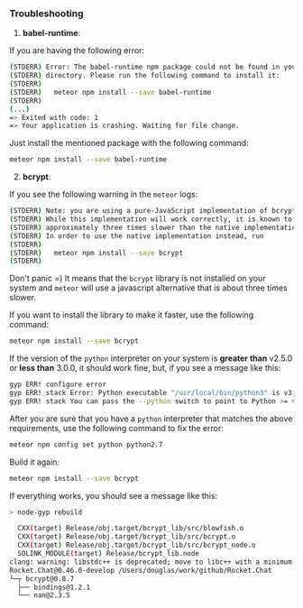 ### Troubleshooting


1) **babel-runtime**:

If you are having the following error:


```bash
(STDERR) Error: The babel-runtime npm package could not be found in your node_modules
(STDERR) directory. Please run the following command to install it:
(STDERR)
(STDERR)   meteor npm install --save babel-runtime
(STDERR)
(...)
=> Exited with code: 1
=> Your application is crashing. Waiting for file change.
```

Just install the mentioned package with the following command:

```bash
meteor npm install --save babel-runtime
```

2) **bcrypt**:

If you see the following warning in the ``meteor`` logs:

```bash
(STDERR) Note: you are using a pure-JavaScript implementation of bcrypt.
(STDERR) While this implementation will work correctly, it is known to be
(STDERR) approximately three times slower than the native implementation.
(STDERR) In order to use the native implementation instead, run
(STDERR)
(STDERR)   meteor npm install --save bcrypt
(STDERR)
```

Don't panic =) It means that the ``bcrypt`` library is not installed on your
system and ``meteor`` will use a javascript alternative that is about three
times slower.

If you want to install the library to make it faster, use the following
command:

```bash
meteor npm install --save bcrypt
```

If the version of the ``python`` interpreter on your system is **greater than**
v2.5.0 or **less than** 3.0.0, it should work fine, but, if you see a message
like this:

```bash
gyp ERR! configure error
gyp ERR! stack Error: Python executable "/usr/local/bin/python3" is v3.5.2, which is not supported by gyp.
gyp ERR! stack You can pass the --python switch to point to Python >= v2.5.0 & < 3.0.0.
```

After you are sure that you have a ``python`` interpreter that matches the
above requirements, use the following command to fix the error:

```bash
meteor npm config set python python2.7
```

Build it again:

```bash
meteor npm install --save bcrypt
```

If everything works, you should see a message like this:

```bash
> node-gyp rebuild

  CXX(target) Release/obj.target/bcrypt_lib/src/blowfish.o
  CXX(target) Release/obj.target/bcrypt_lib/src/bcrypt.o
  CXX(target) Release/obj.target/bcrypt_lib/src/bcrypt_node.o
  SOLINK_MODULE(target) Release/bcrypt_lib.node
clang: warning: libstdc++ is deprecated; move to libc++ with a minimum deployment target of OS X 10.9
Rocket.Chat@0.46.0-develop /Users/douglas/work/github/Rocket.Chat
└─┬ bcrypt@0.8.7
  ├── bindings@1.2.1
  └── nan@2.3.5
```
